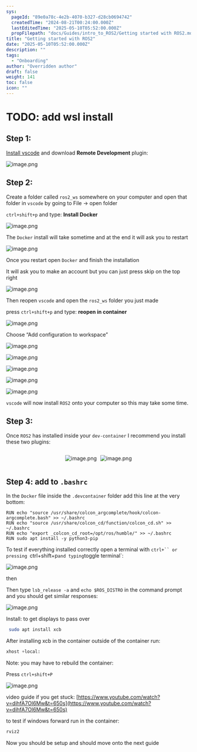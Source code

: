 ```yaml
---
sys:
  pageId: "89e0a78c-4e2b-4070-b327-d28cb0694742"
  createdTime: "2024-08-21T00:24:00.000Z"
  lastEditedTime: "2025-05-10T05:52:00.000Z"
  propFilepath: "docs/Guides/intro_to_ROS2/Getting started with ROS2.md"
title: "Getting started with ROS2"
date: "2025-05-10T05:52:00.000Z"
description: ""
tags:
  - "Onboarding"
author: "Overridden author"
draft: false
weight: 141
toc: false
icon: ""
---
```


# TODO: add wsl install

## Step 1:

[Install vscode](https://code.visualstudio.com/download) and download **Remote Development** plugin:

![image.png](https://prod-files-secure.s3.us-west-2.amazonaws.com/d518164a-d88e-44d1-a4ee-3adb3bd8bce0/efb52993-1881-4a40-b95e-6f020334f022/image.png?X-Amz-Algorithm=AWS4-HMAC-SHA256&X-Amz-Content-Sha256=UNSIGNED-PAYLOAD&X-Amz-Credential=ASIAZI2LB466YMRBWS4O%2F20250601%2Fus-west-2%2Fs3%2Faws4_request&X-Amz-Date=20250601T140724Z&X-Amz-Expires=3600&X-Amz-Security-Token=IQoJb3JpZ2luX2VjEAsaCXVzLXdlc3QtMiJHMEUCIQCy%2BgAct1RzF08eR2UgtXQs7b61cCUt40vDvsMjPDxrjQIgEa%2FxMGCqMsOiwDilF%2FuxnLtB0dCEeFfw726FDVmW85EqiAQI1P%2F%2F%2F%2F%2F%2F%2F%2F%2F%2FARAAGgw2Mzc0MjMxODM4MDUiDJ6pVuFV7Cmc4guATCrcA%2FQDVzrWQEte7eEkdMjGfmlGU8nAroxfJwojftL2%2FgF1JxUyUCZMdpZ5s2pdqN1gHRgDfzWPC1PrG4X7yf%2FQx7N6Bw1S1kt2Y4EeA4dlklrHua7sAeW17oMqqgHg7r32jQ2c8dh7R2Si3h%2Bns3lRiICn%2BkVmOJd%2BvFqfoLvyLFWJIgeo37OhSQYCg%2F%2BCMbaHphh%2B2oZwFOGrxa1UcBVcVV8rhVNnCIJWxTOrfig6D%2FhM6ArbFZaUEAdZ20uhvrChTv7M4OXmLbrcOlf71d%2F0yicgGRwLg3sZBoYnlN6iV%2FABNa8%2BAB6O3TIa%2F9RO7gv16x3mNCXEOlx02%2B4ILID9gFeQaJJRkuvWdy4FBviU3lz00%2F7G7%2Ban0S1mmSA%2BLvrZDChphMJGmAJQ12xfLkupvEWiIqnlm6jodEVnRpp1hOET6DS4uMPdVCZR038vWj83CfEN%2B%2F%2FMvXvsFkWm7SQV3xDNPSfkaEjSYoXsxtg6kVTL4JbVjdfGXsOGsRvpadAgY%2FhUbJMxzRMn0k2B7MQcDr00xSrh0GxoTsqGMHPdwHMo1Uoeyg4LtV%2FFXY8WBlkMWQHZ4CqVKT9SHuA1qnIGZxsHg1fNsdigmYA0Pl2d1PofWgUhukRkmFfqscP6MMjf8MEGOqUBDbtItmTo8PsN%2Bdp%2B3yqJeEetXvolhXF%2BJqeGyJ92Fpn3hJWwje2QWNPHMnA8MMjyp1Boeo3RtrbBPgKRlfT2oQDZFJ7nvl%2B2fqijI02TmMi4OfM%2ByVQO36cG7Pxj6os4ycQKKYaOIyhKbm2b%2BewbnF%2B7ftjFO2kAxXDNVJU5TPVDvPYoFkqY2wd19DmaZsW3UTE0hzMWcy2EVepKZijjxmp9G66H&X-Amz-Signature=fd66ee2ced3af451a6b8271a43edeb85392981ed7b3f0390a3f3dc9552a9267e&X-Amz-SignedHeaders=host&x-id=GetObject)

## Step 2:

Create a folder called `ros2_ws` somewhere on your computer and open that folder in `vscode` by going to File → open folder 

`ctrl+shift+p` and type: **Install Docker**

![image.png](https://prod-files-secure.s3.us-west-2.amazonaws.com/d518164a-d88e-44d1-a4ee-3adb3bd8bce0/2269dc0e-1cd5-47ff-bceb-c04ad9b2eab0/image.png?X-Amz-Algorithm=AWS4-HMAC-SHA256&X-Amz-Content-Sha256=UNSIGNED-PAYLOAD&X-Amz-Credential=ASIAZI2LB466YMRBWS4O%2F20250601%2Fus-west-2%2Fs3%2Faws4_request&X-Amz-Date=20250601T140724Z&X-Amz-Expires=3600&X-Amz-Security-Token=IQoJb3JpZ2luX2VjEAsaCXVzLXdlc3QtMiJHMEUCIQCy%2BgAct1RzF08eR2UgtXQs7b61cCUt40vDvsMjPDxrjQIgEa%2FxMGCqMsOiwDilF%2FuxnLtB0dCEeFfw726FDVmW85EqiAQI1P%2F%2F%2F%2F%2F%2F%2F%2F%2F%2FARAAGgw2Mzc0MjMxODM4MDUiDJ6pVuFV7Cmc4guATCrcA%2FQDVzrWQEte7eEkdMjGfmlGU8nAroxfJwojftL2%2FgF1JxUyUCZMdpZ5s2pdqN1gHRgDfzWPC1PrG4X7yf%2FQx7N6Bw1S1kt2Y4EeA4dlklrHua7sAeW17oMqqgHg7r32jQ2c8dh7R2Si3h%2Bns3lRiICn%2BkVmOJd%2BvFqfoLvyLFWJIgeo37OhSQYCg%2F%2BCMbaHphh%2B2oZwFOGrxa1UcBVcVV8rhVNnCIJWxTOrfig6D%2FhM6ArbFZaUEAdZ20uhvrChTv7M4OXmLbrcOlf71d%2F0yicgGRwLg3sZBoYnlN6iV%2FABNa8%2BAB6O3TIa%2F9RO7gv16x3mNCXEOlx02%2B4ILID9gFeQaJJRkuvWdy4FBviU3lz00%2F7G7%2Ban0S1mmSA%2BLvrZDChphMJGmAJQ12xfLkupvEWiIqnlm6jodEVnRpp1hOET6DS4uMPdVCZR038vWj83CfEN%2B%2F%2FMvXvsFkWm7SQV3xDNPSfkaEjSYoXsxtg6kVTL4JbVjdfGXsOGsRvpadAgY%2FhUbJMxzRMn0k2B7MQcDr00xSrh0GxoTsqGMHPdwHMo1Uoeyg4LtV%2FFXY8WBlkMWQHZ4CqVKT9SHuA1qnIGZxsHg1fNsdigmYA0Pl2d1PofWgUhukRkmFfqscP6MMjf8MEGOqUBDbtItmTo8PsN%2Bdp%2B3yqJeEetXvolhXF%2BJqeGyJ92Fpn3hJWwje2QWNPHMnA8MMjyp1Boeo3RtrbBPgKRlfT2oQDZFJ7nvl%2B2fqijI02TmMi4OfM%2ByVQO36cG7Pxj6os4ycQKKYaOIyhKbm2b%2BewbnF%2B7ftjFO2kAxXDNVJU5TPVDvPYoFkqY2wd19DmaZsW3UTE0hzMWcy2EVepKZijjxmp9G66H&X-Amz-Signature=b1b46817a6d042c9d4571a8ca3b15a2e0810eea66a439883802c6c55c6a907b0&X-Amz-SignedHeaders=host&x-id=GetObject)

The `Docker` install will take sometime and at the end it will ask you to restart

![image.png](https://prod-files-secure.s3.us-west-2.amazonaws.com/d518164a-d88e-44d1-a4ee-3adb3bd8bce0/ed233f78-be33-4b1f-b89c-9c346c0e961e/image.png?X-Amz-Algorithm=AWS4-HMAC-SHA256&X-Amz-Content-Sha256=UNSIGNED-PAYLOAD&X-Amz-Credential=ASIAZI2LB466YMRBWS4O%2F20250601%2Fus-west-2%2Fs3%2Faws4_request&X-Amz-Date=20250601T140724Z&X-Amz-Expires=3600&X-Amz-Security-Token=IQoJb3JpZ2luX2VjEAsaCXVzLXdlc3QtMiJHMEUCIQCy%2BgAct1RzF08eR2UgtXQs7b61cCUt40vDvsMjPDxrjQIgEa%2FxMGCqMsOiwDilF%2FuxnLtB0dCEeFfw726FDVmW85EqiAQI1P%2F%2F%2F%2F%2F%2F%2F%2F%2F%2FARAAGgw2Mzc0MjMxODM4MDUiDJ6pVuFV7Cmc4guATCrcA%2FQDVzrWQEte7eEkdMjGfmlGU8nAroxfJwojftL2%2FgF1JxUyUCZMdpZ5s2pdqN1gHRgDfzWPC1PrG4X7yf%2FQx7N6Bw1S1kt2Y4EeA4dlklrHua7sAeW17oMqqgHg7r32jQ2c8dh7R2Si3h%2Bns3lRiICn%2BkVmOJd%2BvFqfoLvyLFWJIgeo37OhSQYCg%2F%2BCMbaHphh%2B2oZwFOGrxa1UcBVcVV8rhVNnCIJWxTOrfig6D%2FhM6ArbFZaUEAdZ20uhvrChTv7M4OXmLbrcOlf71d%2F0yicgGRwLg3sZBoYnlN6iV%2FABNa8%2BAB6O3TIa%2F9RO7gv16x3mNCXEOlx02%2B4ILID9gFeQaJJRkuvWdy4FBviU3lz00%2F7G7%2Ban0S1mmSA%2BLvrZDChphMJGmAJQ12xfLkupvEWiIqnlm6jodEVnRpp1hOET6DS4uMPdVCZR038vWj83CfEN%2B%2F%2FMvXvsFkWm7SQV3xDNPSfkaEjSYoXsxtg6kVTL4JbVjdfGXsOGsRvpadAgY%2FhUbJMxzRMn0k2B7MQcDr00xSrh0GxoTsqGMHPdwHMo1Uoeyg4LtV%2FFXY8WBlkMWQHZ4CqVKT9SHuA1qnIGZxsHg1fNsdigmYA0Pl2d1PofWgUhukRkmFfqscP6MMjf8MEGOqUBDbtItmTo8PsN%2Bdp%2B3yqJeEetXvolhXF%2BJqeGyJ92Fpn3hJWwje2QWNPHMnA8MMjyp1Boeo3RtrbBPgKRlfT2oQDZFJ7nvl%2B2fqijI02TmMi4OfM%2ByVQO36cG7Pxj6os4ycQKKYaOIyhKbm2b%2BewbnF%2B7ftjFO2kAxXDNVJU5TPVDvPYoFkqY2wd19DmaZsW3UTE0hzMWcy2EVepKZijjxmp9G66H&X-Amz-Signature=2e87a6464c1242ee4ef81f22a9487be64916b4f4e464cc2444acfea6484237f7&X-Amz-SignedHeaders=host&x-id=GetObject)

Once you restart open `Docker` and finish the installation

It will ask you to make an account but you can just press skip on the top right

![image.png](https://prod-files-secure.s3.us-west-2.amazonaws.com/d518164a-d88e-44d1-a4ee-3adb3bd8bce0/21010ad9-1659-4fd9-9f59-9932a09b2a3d/image.png?X-Amz-Algorithm=AWS4-HMAC-SHA256&X-Amz-Content-Sha256=UNSIGNED-PAYLOAD&X-Amz-Credential=ASIAZI2LB466YMRBWS4O%2F20250601%2Fus-west-2%2Fs3%2Faws4_request&X-Amz-Date=20250601T140724Z&X-Amz-Expires=3600&X-Amz-Security-Token=IQoJb3JpZ2luX2VjEAsaCXVzLXdlc3QtMiJHMEUCIQCy%2BgAct1RzF08eR2UgtXQs7b61cCUt40vDvsMjPDxrjQIgEa%2FxMGCqMsOiwDilF%2FuxnLtB0dCEeFfw726FDVmW85EqiAQI1P%2F%2F%2F%2F%2F%2F%2F%2F%2F%2FARAAGgw2Mzc0MjMxODM4MDUiDJ6pVuFV7Cmc4guATCrcA%2FQDVzrWQEte7eEkdMjGfmlGU8nAroxfJwojftL2%2FgF1JxUyUCZMdpZ5s2pdqN1gHRgDfzWPC1PrG4X7yf%2FQx7N6Bw1S1kt2Y4EeA4dlklrHua7sAeW17oMqqgHg7r32jQ2c8dh7R2Si3h%2Bns3lRiICn%2BkVmOJd%2BvFqfoLvyLFWJIgeo37OhSQYCg%2F%2BCMbaHphh%2B2oZwFOGrxa1UcBVcVV8rhVNnCIJWxTOrfig6D%2FhM6ArbFZaUEAdZ20uhvrChTv7M4OXmLbrcOlf71d%2F0yicgGRwLg3sZBoYnlN6iV%2FABNa8%2BAB6O3TIa%2F9RO7gv16x3mNCXEOlx02%2B4ILID9gFeQaJJRkuvWdy4FBviU3lz00%2F7G7%2Ban0S1mmSA%2BLvrZDChphMJGmAJQ12xfLkupvEWiIqnlm6jodEVnRpp1hOET6DS4uMPdVCZR038vWj83CfEN%2B%2F%2FMvXvsFkWm7SQV3xDNPSfkaEjSYoXsxtg6kVTL4JbVjdfGXsOGsRvpadAgY%2FhUbJMxzRMn0k2B7MQcDr00xSrh0GxoTsqGMHPdwHMo1Uoeyg4LtV%2FFXY8WBlkMWQHZ4CqVKT9SHuA1qnIGZxsHg1fNsdigmYA0Pl2d1PofWgUhukRkmFfqscP6MMjf8MEGOqUBDbtItmTo8PsN%2Bdp%2B3yqJeEetXvolhXF%2BJqeGyJ92Fpn3hJWwje2QWNPHMnA8MMjyp1Boeo3RtrbBPgKRlfT2oQDZFJ7nvl%2B2fqijI02TmMi4OfM%2ByVQO36cG7Pxj6os4ycQKKYaOIyhKbm2b%2BewbnF%2B7ftjFO2kAxXDNVJU5TPVDvPYoFkqY2wd19DmaZsW3UTE0hzMWcy2EVepKZijjxmp9G66H&X-Amz-Signature=36ab3c33786b1684407b7c8cc242471c53b8d56b7b9f6875e2195ac2fd2c4cb5&X-Amz-SignedHeaders=host&x-id=GetObject)

Then reopen `vscode` and open the `ros2_ws` folder you just made

press `ctrl+shift+p` and type: **reopen in container**

![image.png](https://prod-files-secure.s3.us-west-2.amazonaws.com/d518164a-d88e-44d1-a4ee-3adb3bd8bce0/4e93b8c2-41ad-488c-8095-c74205196118/image.png?X-Amz-Algorithm=AWS4-HMAC-SHA256&X-Amz-Content-Sha256=UNSIGNED-PAYLOAD&X-Amz-Credential=ASIAZI2LB466YMRBWS4O%2F20250601%2Fus-west-2%2Fs3%2Faws4_request&X-Amz-Date=20250601T140724Z&X-Amz-Expires=3600&X-Amz-Security-Token=IQoJb3JpZ2luX2VjEAsaCXVzLXdlc3QtMiJHMEUCIQCy%2BgAct1RzF08eR2UgtXQs7b61cCUt40vDvsMjPDxrjQIgEa%2FxMGCqMsOiwDilF%2FuxnLtB0dCEeFfw726FDVmW85EqiAQI1P%2F%2F%2F%2F%2F%2F%2F%2F%2F%2FARAAGgw2Mzc0MjMxODM4MDUiDJ6pVuFV7Cmc4guATCrcA%2FQDVzrWQEte7eEkdMjGfmlGU8nAroxfJwojftL2%2FgF1JxUyUCZMdpZ5s2pdqN1gHRgDfzWPC1PrG4X7yf%2FQx7N6Bw1S1kt2Y4EeA4dlklrHua7sAeW17oMqqgHg7r32jQ2c8dh7R2Si3h%2Bns3lRiICn%2BkVmOJd%2BvFqfoLvyLFWJIgeo37OhSQYCg%2F%2BCMbaHphh%2B2oZwFOGrxa1UcBVcVV8rhVNnCIJWxTOrfig6D%2FhM6ArbFZaUEAdZ20uhvrChTv7M4OXmLbrcOlf71d%2F0yicgGRwLg3sZBoYnlN6iV%2FABNa8%2BAB6O3TIa%2F9RO7gv16x3mNCXEOlx02%2B4ILID9gFeQaJJRkuvWdy4FBviU3lz00%2F7G7%2Ban0S1mmSA%2BLvrZDChphMJGmAJQ12xfLkupvEWiIqnlm6jodEVnRpp1hOET6DS4uMPdVCZR038vWj83CfEN%2B%2F%2FMvXvsFkWm7SQV3xDNPSfkaEjSYoXsxtg6kVTL4JbVjdfGXsOGsRvpadAgY%2FhUbJMxzRMn0k2B7MQcDr00xSrh0GxoTsqGMHPdwHMo1Uoeyg4LtV%2FFXY8WBlkMWQHZ4CqVKT9SHuA1qnIGZxsHg1fNsdigmYA0Pl2d1PofWgUhukRkmFfqscP6MMjf8MEGOqUBDbtItmTo8PsN%2Bdp%2B3yqJeEetXvolhXF%2BJqeGyJ92Fpn3hJWwje2QWNPHMnA8MMjyp1Boeo3RtrbBPgKRlfT2oQDZFJ7nvl%2B2fqijI02TmMi4OfM%2ByVQO36cG7Pxj6os4ycQKKYaOIyhKbm2b%2BewbnF%2B7ftjFO2kAxXDNVJU5TPVDvPYoFkqY2wd19DmaZsW3UTE0hzMWcy2EVepKZijjxmp9G66H&X-Amz-Signature=9ca7c8a587b80f1f165bdfb0595e21ccdbb52e6d0b2f9c54f5dcba014c158ae9&X-Amz-SignedHeaders=host&x-id=GetObject)

Choose “Add configuration to workspace”

![image.png](https://prod-files-secure.s3.us-west-2.amazonaws.com/d518164a-d88e-44d1-a4ee-3adb3bd8bce0/9560b282-5060-4989-ba37-97e7b2c22476/image.png?X-Amz-Algorithm=AWS4-HMAC-SHA256&X-Amz-Content-Sha256=UNSIGNED-PAYLOAD&X-Amz-Credential=ASIAZI2LB466YMRBWS4O%2F20250601%2Fus-west-2%2Fs3%2Faws4_request&X-Amz-Date=20250601T140724Z&X-Amz-Expires=3600&X-Amz-Security-Token=IQoJb3JpZ2luX2VjEAsaCXVzLXdlc3QtMiJHMEUCIQCy%2BgAct1RzF08eR2UgtXQs7b61cCUt40vDvsMjPDxrjQIgEa%2FxMGCqMsOiwDilF%2FuxnLtB0dCEeFfw726FDVmW85EqiAQI1P%2F%2F%2F%2F%2F%2F%2F%2F%2F%2FARAAGgw2Mzc0MjMxODM4MDUiDJ6pVuFV7Cmc4guATCrcA%2FQDVzrWQEte7eEkdMjGfmlGU8nAroxfJwojftL2%2FgF1JxUyUCZMdpZ5s2pdqN1gHRgDfzWPC1PrG4X7yf%2FQx7N6Bw1S1kt2Y4EeA4dlklrHua7sAeW17oMqqgHg7r32jQ2c8dh7R2Si3h%2Bns3lRiICn%2BkVmOJd%2BvFqfoLvyLFWJIgeo37OhSQYCg%2F%2BCMbaHphh%2B2oZwFOGrxa1UcBVcVV8rhVNnCIJWxTOrfig6D%2FhM6ArbFZaUEAdZ20uhvrChTv7M4OXmLbrcOlf71d%2F0yicgGRwLg3sZBoYnlN6iV%2FABNa8%2BAB6O3TIa%2F9RO7gv16x3mNCXEOlx02%2B4ILID9gFeQaJJRkuvWdy4FBviU3lz00%2F7G7%2Ban0S1mmSA%2BLvrZDChphMJGmAJQ12xfLkupvEWiIqnlm6jodEVnRpp1hOET6DS4uMPdVCZR038vWj83CfEN%2B%2F%2FMvXvsFkWm7SQV3xDNPSfkaEjSYoXsxtg6kVTL4JbVjdfGXsOGsRvpadAgY%2FhUbJMxzRMn0k2B7MQcDr00xSrh0GxoTsqGMHPdwHMo1Uoeyg4LtV%2FFXY8WBlkMWQHZ4CqVKT9SHuA1qnIGZxsHg1fNsdigmYA0Pl2d1PofWgUhukRkmFfqscP6MMjf8MEGOqUBDbtItmTo8PsN%2Bdp%2B3yqJeEetXvolhXF%2BJqeGyJ92Fpn3hJWwje2QWNPHMnA8MMjyp1Boeo3RtrbBPgKRlfT2oQDZFJ7nvl%2B2fqijI02TmMi4OfM%2ByVQO36cG7Pxj6os4ycQKKYaOIyhKbm2b%2BewbnF%2B7ftjFO2kAxXDNVJU5TPVDvPYoFkqY2wd19DmaZsW3UTE0hzMWcy2EVepKZijjxmp9G66H&X-Amz-Signature=ff06eabaacf0855e0a633f769ee44b0ebc7f29db42a31d6d08697bcaa2618098&X-Amz-SignedHeaders=host&x-id=GetObject)

![image.png](https://prod-files-secure.s3.us-west-2.amazonaws.com/d518164a-d88e-44d1-a4ee-3adb3bd8bce0/2ee63f81-886b-48e8-a553-dc6e5eac99e4/image.png?X-Amz-Algorithm=AWS4-HMAC-SHA256&X-Amz-Content-Sha256=UNSIGNED-PAYLOAD&X-Amz-Credential=ASIAZI2LB466YMRBWS4O%2F20250601%2Fus-west-2%2Fs3%2Faws4_request&X-Amz-Date=20250601T140724Z&X-Amz-Expires=3600&X-Amz-Security-Token=IQoJb3JpZ2luX2VjEAsaCXVzLXdlc3QtMiJHMEUCIQCy%2BgAct1RzF08eR2UgtXQs7b61cCUt40vDvsMjPDxrjQIgEa%2FxMGCqMsOiwDilF%2FuxnLtB0dCEeFfw726FDVmW85EqiAQI1P%2F%2F%2F%2F%2F%2F%2F%2F%2F%2FARAAGgw2Mzc0MjMxODM4MDUiDJ6pVuFV7Cmc4guATCrcA%2FQDVzrWQEte7eEkdMjGfmlGU8nAroxfJwojftL2%2FgF1JxUyUCZMdpZ5s2pdqN1gHRgDfzWPC1PrG4X7yf%2FQx7N6Bw1S1kt2Y4EeA4dlklrHua7sAeW17oMqqgHg7r32jQ2c8dh7R2Si3h%2Bns3lRiICn%2BkVmOJd%2BvFqfoLvyLFWJIgeo37OhSQYCg%2F%2BCMbaHphh%2B2oZwFOGrxa1UcBVcVV8rhVNnCIJWxTOrfig6D%2FhM6ArbFZaUEAdZ20uhvrChTv7M4OXmLbrcOlf71d%2F0yicgGRwLg3sZBoYnlN6iV%2FABNa8%2BAB6O3TIa%2F9RO7gv16x3mNCXEOlx02%2B4ILID9gFeQaJJRkuvWdy4FBviU3lz00%2F7G7%2Ban0S1mmSA%2BLvrZDChphMJGmAJQ12xfLkupvEWiIqnlm6jodEVnRpp1hOET6DS4uMPdVCZR038vWj83CfEN%2B%2F%2FMvXvsFkWm7SQV3xDNPSfkaEjSYoXsxtg6kVTL4JbVjdfGXsOGsRvpadAgY%2FhUbJMxzRMn0k2B7MQcDr00xSrh0GxoTsqGMHPdwHMo1Uoeyg4LtV%2FFXY8WBlkMWQHZ4CqVKT9SHuA1qnIGZxsHg1fNsdigmYA0Pl2d1PofWgUhukRkmFfqscP6MMjf8MEGOqUBDbtItmTo8PsN%2Bdp%2B3yqJeEetXvolhXF%2BJqeGyJ92Fpn3hJWwje2QWNPHMnA8MMjyp1Boeo3RtrbBPgKRlfT2oQDZFJ7nvl%2B2fqijI02TmMi4OfM%2ByVQO36cG7Pxj6os4ycQKKYaOIyhKbm2b%2BewbnF%2B7ftjFO2kAxXDNVJU5TPVDvPYoFkqY2wd19DmaZsW3UTE0hzMWcy2EVepKZijjxmp9G66H&X-Amz-Signature=4da897796dafc181061a87fdca15a0c591b918c66a1a1fc681c227b343cc5ad5&X-Amz-SignedHeaders=host&x-id=GetObject)

![image.png](https://prod-files-secure.s3.us-west-2.amazonaws.com/d518164a-d88e-44d1-a4ee-3adb3bd8bce0/ae1580b2-b048-407e-aed9-b584224a7a04/image.png?X-Amz-Algorithm=AWS4-HMAC-SHA256&X-Amz-Content-Sha256=UNSIGNED-PAYLOAD&X-Amz-Credential=ASIAZI2LB466YMRBWS4O%2F20250601%2Fus-west-2%2Fs3%2Faws4_request&X-Amz-Date=20250601T140724Z&X-Amz-Expires=3600&X-Amz-Security-Token=IQoJb3JpZ2luX2VjEAsaCXVzLXdlc3QtMiJHMEUCIQCy%2BgAct1RzF08eR2UgtXQs7b61cCUt40vDvsMjPDxrjQIgEa%2FxMGCqMsOiwDilF%2FuxnLtB0dCEeFfw726FDVmW85EqiAQI1P%2F%2F%2F%2F%2F%2F%2F%2F%2F%2FARAAGgw2Mzc0MjMxODM4MDUiDJ6pVuFV7Cmc4guATCrcA%2FQDVzrWQEte7eEkdMjGfmlGU8nAroxfJwojftL2%2FgF1JxUyUCZMdpZ5s2pdqN1gHRgDfzWPC1PrG4X7yf%2FQx7N6Bw1S1kt2Y4EeA4dlklrHua7sAeW17oMqqgHg7r32jQ2c8dh7R2Si3h%2Bns3lRiICn%2BkVmOJd%2BvFqfoLvyLFWJIgeo37OhSQYCg%2F%2BCMbaHphh%2B2oZwFOGrxa1UcBVcVV8rhVNnCIJWxTOrfig6D%2FhM6ArbFZaUEAdZ20uhvrChTv7M4OXmLbrcOlf71d%2F0yicgGRwLg3sZBoYnlN6iV%2FABNa8%2BAB6O3TIa%2F9RO7gv16x3mNCXEOlx02%2B4ILID9gFeQaJJRkuvWdy4FBviU3lz00%2F7G7%2Ban0S1mmSA%2BLvrZDChphMJGmAJQ12xfLkupvEWiIqnlm6jodEVnRpp1hOET6DS4uMPdVCZR038vWj83CfEN%2B%2F%2FMvXvsFkWm7SQV3xDNPSfkaEjSYoXsxtg6kVTL4JbVjdfGXsOGsRvpadAgY%2FhUbJMxzRMn0k2B7MQcDr00xSrh0GxoTsqGMHPdwHMo1Uoeyg4LtV%2FFXY8WBlkMWQHZ4CqVKT9SHuA1qnIGZxsHg1fNsdigmYA0Pl2d1PofWgUhukRkmFfqscP6MMjf8MEGOqUBDbtItmTo8PsN%2Bdp%2B3yqJeEetXvolhXF%2BJqeGyJ92Fpn3hJWwje2QWNPHMnA8MMjyp1Boeo3RtrbBPgKRlfT2oQDZFJ7nvl%2B2fqijI02TmMi4OfM%2ByVQO36cG7Pxj6os4ycQKKYaOIyhKbm2b%2BewbnF%2B7ftjFO2kAxXDNVJU5TPVDvPYoFkqY2wd19DmaZsW3UTE0hzMWcy2EVepKZijjxmp9G66H&X-Amz-Signature=8aa97f87aef9f0c0b5e79702464713603320440900236e68d60eebf704993727&X-Amz-SignedHeaders=host&x-id=GetObject)

![image.png](https://prod-files-secure.s3.us-west-2.amazonaws.com/d518164a-d88e-44d1-a4ee-3adb3bd8bce0/53255b28-f75e-430f-b9e3-c0ac8577e42b/image.png?X-Amz-Algorithm=AWS4-HMAC-SHA256&X-Amz-Content-Sha256=UNSIGNED-PAYLOAD&X-Amz-Credential=ASIAZI2LB466YMRBWS4O%2F20250601%2Fus-west-2%2Fs3%2Faws4_request&X-Amz-Date=20250601T140724Z&X-Amz-Expires=3600&X-Amz-Security-Token=IQoJb3JpZ2luX2VjEAsaCXVzLXdlc3QtMiJHMEUCIQCy%2BgAct1RzF08eR2UgtXQs7b61cCUt40vDvsMjPDxrjQIgEa%2FxMGCqMsOiwDilF%2FuxnLtB0dCEeFfw726FDVmW85EqiAQI1P%2F%2F%2F%2F%2F%2F%2F%2F%2F%2FARAAGgw2Mzc0MjMxODM4MDUiDJ6pVuFV7Cmc4guATCrcA%2FQDVzrWQEte7eEkdMjGfmlGU8nAroxfJwojftL2%2FgF1JxUyUCZMdpZ5s2pdqN1gHRgDfzWPC1PrG4X7yf%2FQx7N6Bw1S1kt2Y4EeA4dlklrHua7sAeW17oMqqgHg7r32jQ2c8dh7R2Si3h%2Bns3lRiICn%2BkVmOJd%2BvFqfoLvyLFWJIgeo37OhSQYCg%2F%2BCMbaHphh%2B2oZwFOGrxa1UcBVcVV8rhVNnCIJWxTOrfig6D%2FhM6ArbFZaUEAdZ20uhvrChTv7M4OXmLbrcOlf71d%2F0yicgGRwLg3sZBoYnlN6iV%2FABNa8%2BAB6O3TIa%2F9RO7gv16x3mNCXEOlx02%2B4ILID9gFeQaJJRkuvWdy4FBviU3lz00%2F7G7%2Ban0S1mmSA%2BLvrZDChphMJGmAJQ12xfLkupvEWiIqnlm6jodEVnRpp1hOET6DS4uMPdVCZR038vWj83CfEN%2B%2F%2FMvXvsFkWm7SQV3xDNPSfkaEjSYoXsxtg6kVTL4JbVjdfGXsOGsRvpadAgY%2FhUbJMxzRMn0k2B7MQcDr00xSrh0GxoTsqGMHPdwHMo1Uoeyg4LtV%2FFXY8WBlkMWQHZ4CqVKT9SHuA1qnIGZxsHg1fNsdigmYA0Pl2d1PofWgUhukRkmFfqscP6MMjf8MEGOqUBDbtItmTo8PsN%2Bdp%2B3yqJeEetXvolhXF%2BJqeGyJ92Fpn3hJWwje2QWNPHMnA8MMjyp1Boeo3RtrbBPgKRlfT2oQDZFJ7nvl%2B2fqijI02TmMi4OfM%2ByVQO36cG7Pxj6os4ycQKKYaOIyhKbm2b%2BewbnF%2B7ftjFO2kAxXDNVJU5TPVDvPYoFkqY2wd19DmaZsW3UTE0hzMWcy2EVepKZijjxmp9G66H&X-Amz-Signature=0608f48eba899956755d45079242bee4ee197da9891adba87941713be23ec222&X-Amz-SignedHeaders=host&x-id=GetObject)

![image.png](https://prod-files-secure.s3.us-west-2.amazonaws.com/d518164a-d88e-44d1-a4ee-3adb3bd8bce0/7c562767-5af9-4ffb-97d1-327bcdf4ee00/image.png?X-Amz-Algorithm=AWS4-HMAC-SHA256&X-Amz-Content-Sha256=UNSIGNED-PAYLOAD&X-Amz-Credential=ASIAZI2LB466YMRBWS4O%2F20250601%2Fus-west-2%2Fs3%2Faws4_request&X-Amz-Date=20250601T140724Z&X-Amz-Expires=3600&X-Amz-Security-Token=IQoJb3JpZ2luX2VjEAsaCXVzLXdlc3QtMiJHMEUCIQCy%2BgAct1RzF08eR2UgtXQs7b61cCUt40vDvsMjPDxrjQIgEa%2FxMGCqMsOiwDilF%2FuxnLtB0dCEeFfw726FDVmW85EqiAQI1P%2F%2F%2F%2F%2F%2F%2F%2F%2F%2FARAAGgw2Mzc0MjMxODM4MDUiDJ6pVuFV7Cmc4guATCrcA%2FQDVzrWQEte7eEkdMjGfmlGU8nAroxfJwojftL2%2FgF1JxUyUCZMdpZ5s2pdqN1gHRgDfzWPC1PrG4X7yf%2FQx7N6Bw1S1kt2Y4EeA4dlklrHua7sAeW17oMqqgHg7r32jQ2c8dh7R2Si3h%2Bns3lRiICn%2BkVmOJd%2BvFqfoLvyLFWJIgeo37OhSQYCg%2F%2BCMbaHphh%2B2oZwFOGrxa1UcBVcVV8rhVNnCIJWxTOrfig6D%2FhM6ArbFZaUEAdZ20uhvrChTv7M4OXmLbrcOlf71d%2F0yicgGRwLg3sZBoYnlN6iV%2FABNa8%2BAB6O3TIa%2F9RO7gv16x3mNCXEOlx02%2B4ILID9gFeQaJJRkuvWdy4FBviU3lz00%2F7G7%2Ban0S1mmSA%2BLvrZDChphMJGmAJQ12xfLkupvEWiIqnlm6jodEVnRpp1hOET6DS4uMPdVCZR038vWj83CfEN%2B%2F%2FMvXvsFkWm7SQV3xDNPSfkaEjSYoXsxtg6kVTL4JbVjdfGXsOGsRvpadAgY%2FhUbJMxzRMn0k2B7MQcDr00xSrh0GxoTsqGMHPdwHMo1Uoeyg4LtV%2FFXY8WBlkMWQHZ4CqVKT9SHuA1qnIGZxsHg1fNsdigmYA0Pl2d1PofWgUhukRkmFfqscP6MMjf8MEGOqUBDbtItmTo8PsN%2Bdp%2B3yqJeEetXvolhXF%2BJqeGyJ92Fpn3hJWwje2QWNPHMnA8MMjyp1Boeo3RtrbBPgKRlfT2oQDZFJ7nvl%2B2fqijI02TmMi4OfM%2ByVQO36cG7Pxj6os4ycQKKYaOIyhKbm2b%2BewbnF%2B7ftjFO2kAxXDNVJU5TPVDvPYoFkqY2wd19DmaZsW3UTE0hzMWcy2EVepKZijjxmp9G66H&X-Amz-Signature=cce1cb147ef106e85c1df091e18b3dae892a7d3ac7fff346b5a4b5608db408e0&X-Amz-SignedHeaders=host&x-id=GetObject)

`vscode` will now install `ROS2` onto your computer so this may take some time.

## Step 3:

Once `ROS2` has installed inside your `dev-container` I recommend you install these two plugins:

<div style="display: flex;flex-direction: row; column-gap:10px; max-width: 630px;justify-content: center;">
<div>

![image.png](https://prod-files-secure.s3.us-west-2.amazonaws.com/d518164a-d88e-44d1-a4ee-3adb3bd8bce0/3fc3d550-5a54-4ba1-ba6b-faa01cdb7369/image.png?X-Amz-Algorithm=AWS4-HMAC-SHA256&X-Amz-Content-Sha256=UNSIGNED-PAYLOAD&X-Amz-Credential=ASIAZI2LB466XWFKERNJ%2F20250601%2Fus-west-2%2Fs3%2Faws4_request&X-Amz-Date=20250601T140727Z&X-Amz-Expires=3600&X-Amz-Security-Token=IQoJb3JpZ2luX2VjEAsaCXVzLXdlc3QtMiJHMEUCIQCgnmlWEwd%2BOcaH%2FUq7bsDaNibN7mPCszt%2BKdypuF9BTwIgWaXzkw48NUWfuEAMAwyKj7i5U6C4DDmw%2Fm%2FteRSNgGkqiAQI1P%2F%2F%2F%2F%2F%2F%2F%2F%2F%2FARAAGgw2Mzc0MjMxODM4MDUiDNeXkGZRznJFKRLt7ircA6QpxtgXwQyoS2XLWbqw3EZ2p9tC6Pf7mrG%2FldhXhjVfpmHN4W0xUqpNli95U6B4RLgVHUsRua2NkL3FTmfS%2FSvBiaGEGN%2BVYs9Spa91Fbr1Q4rq%2B4Hd4uete6BPRp1ZInHYTyUHasFbA%2Fs2RKaeBm50qpopzBAIJ10s9m3z2e0bxaGJlgoxQmGjeLjOwwRf%2BMND6HFcknGIYko77JpCKafOx7Mrtw39Vksly7m6eI5CTh4diGoGuC%2Fe4GPDE7QbE427uU5Q%2BaBVuWaIXWqfEGLOjItMsUdIukCh3dMSsJ8aqqv2cMP9DD3qbAHEbyOPiumMf%2FJw4ScSNiYqTtSxEltFkYuJKrU1Rw%2FMb6FGAk4mbtBQhYrEWpCn1QxxCZjIW%2FO2HLYHrq1jLVLWcbyKf%2FSeZqOxrnfmJvz1LbnfO%2BsCkxMJBy43wtSkxaB48Qs3h0QeFM819w9chVtbnltizKJ5BiTwdAvgmyiZ7avRwWHtLhhNlTAYsFpR8HC1KqcHv%2By2VlQywbYwm2t3yRAiFTZNQa1ez%2BKZtHU7teQp3sTd9UgKMMO4%2BEoRWtus6x%2FpdMqzS1dUQbFKufWTQrcuIwusSmsET4Iil4bw2oEsKHapxaGYCERteSBFqYEJMNXf8MEGOqUBXDi6Ye9rGja6SwthXzuFG4qHx46VQLK%2BmcUB2MA0mmW59biWXgXcDtLDp9bGeTWl8eg9HNoBuZKkS3YRI5QjGZpzTK7KdCLxIKDtaLGxiogZz75ixmonWesxxmArFMjeEDn8v26XygbOg1Jjc54g1oSWWE%2BGRR0J0QtjO45CKriVLnpU8BJfRYsu4%2BVyh3H7WFKhBXTQS3vqQqQ0gZRqD9UMOvYb&X-Amz-Signature=ef1e99e09394b082e45c6bda485f78bac5fdf607a1306276a4ae4c85fc484cdc&X-Amz-SignedHeaders=host&x-id=GetObject)

</div>
<div>

![image.png](https://prod-files-secure.s3.us-west-2.amazonaws.com/d518164a-d88e-44d1-a4ee-3adb3bd8bce0/d994cc66-13c2-4093-a5a3-f84cf4601a82/image.png?X-Amz-Algorithm=AWS4-HMAC-SHA256&X-Amz-Content-Sha256=UNSIGNED-PAYLOAD&X-Amz-Credential=ASIAZI2LB466ZLDCSQXO%2F20250601%2Fus-west-2%2Fs3%2Faws4_request&X-Amz-Date=20250601T140727Z&X-Amz-Expires=3600&X-Amz-Security-Token=IQoJb3JpZ2luX2VjEA0aCXVzLXdlc3QtMiJHMEUCIDylahSkYrh2QpgNOSXygWFHx72%2ByNGX6gNlMojk2W46AiEAiCIGa%2Fu1sa%2Bnv1%2Fq008RXIKbPaRYd%2BfTKcAaa9iF9gMqiAQI1v%2F%2F%2F%2F%2F%2F%2F%2F%2F%2FARAAGgw2Mzc0MjMxODM4MDUiDFGybpUDwGfbag%2FhEyrcA6xXJ%2Fv4L5yIC5KT%2B%2BpwGv2RO%2BAiz2VrdA1%2FWcH1oT8VYLLosPDcBhH9Zc%2Fc5xrvzSG0bwxtGTliMdc4Roxf6fbmk7G%2BB%2FR3dyE1I4qaRGw7m45TVIZudbBKb3%2Fq7HAf%2BPG%2FUXn5fDeAkbkhLlmijClP5JJ0tgFCW0dvoKGX0wyBg%2F%2BhYwyX%2FiS%2FGPMNdgE5bVpfnDiLwPirK%2BDBIAhyIn2MesYHi5a8S%2FHuhXVSbkeftJLy%2B%2BaDBOcMcmxJagIvhq2MD7Y8gYY9BcRbRH8iSJ8RlHaSU0oQzSA9GIh1YszloKbXNb%2Bys3XFkqr%2FIq6QWY1ojpmDHdk3X2XboWFL1dcEiFewgsIh3XAIVdtZuKp4OdEciIRwOZ3CZqHnPSQHALguosdBGAqbLs5uueMAzNtSmLsRar751auPf8unmFyBGpXvSnqcw8n4Xb5ZDMX%2BlZQAVXrnkC9Xt2obREBB6fupv%2F6IwjNA%2Bq%2Bk4YPYVT5ifwMY08pElUj88a%2BQQnkq1ahMEUiHxJStwr%2FEOlrw0EuEGpKs3M4GDBiPsA0Tytzg%2FdywElZgW2oWZM9AN1BMq%2FF5T9RcoulPlo44ff9vn6cV7y1QBQQeExMDuoAgt8yTHBDOiIEvjYfk4QhbMIyg8cEGOqUBGWHPPIFRzlbAF95e1dB%2FR5xNPolnKIVQtayzb%2FJSuwNWFbD5%2Fm4AmLbvbrLEMAQ8Meyg65JRtxcHBZhgfjRXbfPF41J3Q%2FnRIvihgXePZ8CHbcGUl65b3qPIsYMvJ0pHO0lTTGKdc38gsbIY71FBVaVfYY%2BJPYq1TdS72AAoN8G6%2F76SmIQNDTEnFWqsEr3ocfl8XUSFbL41QjoIim5b8tK9gbZA&X-Amz-Signature=7747210481c24f4b988d22d73fd0ea2c8b08eecf30b7656e24a811daf1e73f6c&X-Amz-SignedHeaders=host&x-id=GetObject)

</div>
</div>

## Step 4: add to `.bashrc`

In the `Docker` file inside the `.devcontainer` folder add this line at the very bottom: 

```docker
RUN echo "source /usr/share/colcon_argcomplete/hook/colcon-argcomplete.bash" >> ~/.bashrc
RUN echo "source /usr/share/colcon_cd/function/colcon_cd.sh" >> ~/.bashrc
RUN echo "export _colcon_cd_root=/opt/ros/humble/" >> ~/.bashrc
RUN sudo apt install -y python3-pip 
```

To test if everything installed correctly open a terminal with `ctrl+`` or pressing `ctrl+shift+p` and typing `toggle terminal`:

![image.png](https://prod-files-secure.s3.us-west-2.amazonaws.com/d518164a-d88e-44d1-a4ee-3adb3bd8bce0/6a4943d8-b04e-4c02-9a58-775f3384d1a5/image.png?X-Amz-Algorithm=AWS4-HMAC-SHA256&X-Amz-Content-Sha256=UNSIGNED-PAYLOAD&X-Amz-Credential=ASIAZI2LB466YMRBWS4O%2F20250601%2Fus-west-2%2Fs3%2Faws4_request&X-Amz-Date=20250601T140724Z&X-Amz-Expires=3600&X-Amz-Security-Token=IQoJb3JpZ2luX2VjEAsaCXVzLXdlc3QtMiJHMEUCIQCy%2BgAct1RzF08eR2UgtXQs7b61cCUt40vDvsMjPDxrjQIgEa%2FxMGCqMsOiwDilF%2FuxnLtB0dCEeFfw726FDVmW85EqiAQI1P%2F%2F%2F%2F%2F%2F%2F%2F%2F%2FARAAGgw2Mzc0MjMxODM4MDUiDJ6pVuFV7Cmc4guATCrcA%2FQDVzrWQEte7eEkdMjGfmlGU8nAroxfJwojftL2%2FgF1JxUyUCZMdpZ5s2pdqN1gHRgDfzWPC1PrG4X7yf%2FQx7N6Bw1S1kt2Y4EeA4dlklrHua7sAeW17oMqqgHg7r32jQ2c8dh7R2Si3h%2Bns3lRiICn%2BkVmOJd%2BvFqfoLvyLFWJIgeo37OhSQYCg%2F%2BCMbaHphh%2B2oZwFOGrxa1UcBVcVV8rhVNnCIJWxTOrfig6D%2FhM6ArbFZaUEAdZ20uhvrChTv7M4OXmLbrcOlf71d%2F0yicgGRwLg3sZBoYnlN6iV%2FABNa8%2BAB6O3TIa%2F9RO7gv16x3mNCXEOlx02%2B4ILID9gFeQaJJRkuvWdy4FBviU3lz00%2F7G7%2Ban0S1mmSA%2BLvrZDChphMJGmAJQ12xfLkupvEWiIqnlm6jodEVnRpp1hOET6DS4uMPdVCZR038vWj83CfEN%2B%2F%2FMvXvsFkWm7SQV3xDNPSfkaEjSYoXsxtg6kVTL4JbVjdfGXsOGsRvpadAgY%2FhUbJMxzRMn0k2B7MQcDr00xSrh0GxoTsqGMHPdwHMo1Uoeyg4LtV%2FFXY8WBlkMWQHZ4CqVKT9SHuA1qnIGZxsHg1fNsdigmYA0Pl2d1PofWgUhukRkmFfqscP6MMjf8MEGOqUBDbtItmTo8PsN%2Bdp%2B3yqJeEetXvolhXF%2BJqeGyJ92Fpn3hJWwje2QWNPHMnA8MMjyp1Boeo3RtrbBPgKRlfT2oQDZFJ7nvl%2B2fqijI02TmMi4OfM%2ByVQO36cG7Pxj6os4ycQKKYaOIyhKbm2b%2BewbnF%2B7ftjFO2kAxXDNVJU5TPVDvPYoFkqY2wd19DmaZsW3UTE0hzMWcy2EVepKZijjxmp9G66H&X-Amz-Signature=d50cba42254239fbdb011486a4aa0d92b1e326d3d4fe9a0da0550ab235ea26f6&X-Amz-SignedHeaders=host&x-id=GetObject)

then 

Then type `lsb_release -a` and `echo $ROS_DISTRO` in the command prompt and you should get similar responses:

![image.png](https://prod-files-secure.s3.us-west-2.amazonaws.com/d518164a-d88e-44d1-a4ee-3adb3bd8bce0/3e635dec-a805-4e85-8b9e-d000e5b71a4e/image.png?X-Amz-Algorithm=AWS4-HMAC-SHA256&X-Amz-Content-Sha256=UNSIGNED-PAYLOAD&X-Amz-Credential=ASIAZI2LB466YMRBWS4O%2F20250601%2Fus-west-2%2Fs3%2Faws4_request&X-Amz-Date=20250601T140724Z&X-Amz-Expires=3600&X-Amz-Security-Token=IQoJb3JpZ2luX2VjEAsaCXVzLXdlc3QtMiJHMEUCIQCy%2BgAct1RzF08eR2UgtXQs7b61cCUt40vDvsMjPDxrjQIgEa%2FxMGCqMsOiwDilF%2FuxnLtB0dCEeFfw726FDVmW85EqiAQI1P%2F%2F%2F%2F%2F%2F%2F%2F%2F%2FARAAGgw2Mzc0MjMxODM4MDUiDJ6pVuFV7Cmc4guATCrcA%2FQDVzrWQEte7eEkdMjGfmlGU8nAroxfJwojftL2%2FgF1JxUyUCZMdpZ5s2pdqN1gHRgDfzWPC1PrG4X7yf%2FQx7N6Bw1S1kt2Y4EeA4dlklrHua7sAeW17oMqqgHg7r32jQ2c8dh7R2Si3h%2Bns3lRiICn%2BkVmOJd%2BvFqfoLvyLFWJIgeo37OhSQYCg%2F%2BCMbaHphh%2B2oZwFOGrxa1UcBVcVV8rhVNnCIJWxTOrfig6D%2FhM6ArbFZaUEAdZ20uhvrChTv7M4OXmLbrcOlf71d%2F0yicgGRwLg3sZBoYnlN6iV%2FABNa8%2BAB6O3TIa%2F9RO7gv16x3mNCXEOlx02%2B4ILID9gFeQaJJRkuvWdy4FBviU3lz00%2F7G7%2Ban0S1mmSA%2BLvrZDChphMJGmAJQ12xfLkupvEWiIqnlm6jodEVnRpp1hOET6DS4uMPdVCZR038vWj83CfEN%2B%2F%2FMvXvsFkWm7SQV3xDNPSfkaEjSYoXsxtg6kVTL4JbVjdfGXsOGsRvpadAgY%2FhUbJMxzRMn0k2B7MQcDr00xSrh0GxoTsqGMHPdwHMo1Uoeyg4LtV%2FFXY8WBlkMWQHZ4CqVKT9SHuA1qnIGZxsHg1fNsdigmYA0Pl2d1PofWgUhukRkmFfqscP6MMjf8MEGOqUBDbtItmTo8PsN%2Bdp%2B3yqJeEetXvolhXF%2BJqeGyJ92Fpn3hJWwje2QWNPHMnA8MMjyp1Boeo3RtrbBPgKRlfT2oQDZFJ7nvl%2B2fqijI02TmMi4OfM%2ByVQO36cG7Pxj6os4ycQKKYaOIyhKbm2b%2BewbnF%2B7ftjFO2kAxXDNVJU5TPVDvPYoFkqY2wd19DmaZsW3UTE0hzMWcy2EVepKZijjxmp9G66H&X-Amz-Signature=317c41dc6d95b616092e6545059911c60abecc46a349dbaaa698a0b772feeb31&X-Amz-SignedHeaders=host&x-id=GetObject)

Install:  to get displays to pass over

```bash
 sudo apt install xcb
```

After installing xcb in the container outside of the container run:

```python
xhost +local:
```

Note: you may have to rebuild the container:

Press `ctrl+shift+P`

![image.png](https://prod-files-secure.s3.us-west-2.amazonaws.com/d518164a-d88e-44d1-a4ee-3adb3bd8bce0/6c2be660-2618-4c38-9c26-53554f7a0b7b/image.png?X-Amz-Algorithm=AWS4-HMAC-SHA256&X-Amz-Content-Sha256=UNSIGNED-PAYLOAD&X-Amz-Credential=ASIAZI2LB466YMRBWS4O%2F20250601%2Fus-west-2%2Fs3%2Faws4_request&X-Amz-Date=20250601T140724Z&X-Amz-Expires=3600&X-Amz-Security-Token=IQoJb3JpZ2luX2VjEAsaCXVzLXdlc3QtMiJHMEUCIQCy%2BgAct1RzF08eR2UgtXQs7b61cCUt40vDvsMjPDxrjQIgEa%2FxMGCqMsOiwDilF%2FuxnLtB0dCEeFfw726FDVmW85EqiAQI1P%2F%2F%2F%2F%2F%2F%2F%2F%2F%2FARAAGgw2Mzc0MjMxODM4MDUiDJ6pVuFV7Cmc4guATCrcA%2FQDVzrWQEte7eEkdMjGfmlGU8nAroxfJwojftL2%2FgF1JxUyUCZMdpZ5s2pdqN1gHRgDfzWPC1PrG4X7yf%2FQx7N6Bw1S1kt2Y4EeA4dlklrHua7sAeW17oMqqgHg7r32jQ2c8dh7R2Si3h%2Bns3lRiICn%2BkVmOJd%2BvFqfoLvyLFWJIgeo37OhSQYCg%2F%2BCMbaHphh%2B2oZwFOGrxa1UcBVcVV8rhVNnCIJWxTOrfig6D%2FhM6ArbFZaUEAdZ20uhvrChTv7M4OXmLbrcOlf71d%2F0yicgGRwLg3sZBoYnlN6iV%2FABNa8%2BAB6O3TIa%2F9RO7gv16x3mNCXEOlx02%2B4ILID9gFeQaJJRkuvWdy4FBviU3lz00%2F7G7%2Ban0S1mmSA%2BLvrZDChphMJGmAJQ12xfLkupvEWiIqnlm6jodEVnRpp1hOET6DS4uMPdVCZR038vWj83CfEN%2B%2F%2FMvXvsFkWm7SQV3xDNPSfkaEjSYoXsxtg6kVTL4JbVjdfGXsOGsRvpadAgY%2FhUbJMxzRMn0k2B7MQcDr00xSrh0GxoTsqGMHPdwHMo1Uoeyg4LtV%2FFXY8WBlkMWQHZ4CqVKT9SHuA1qnIGZxsHg1fNsdigmYA0Pl2d1PofWgUhukRkmFfqscP6MMjf8MEGOqUBDbtItmTo8PsN%2Bdp%2B3yqJeEetXvolhXF%2BJqeGyJ92Fpn3hJWwje2QWNPHMnA8MMjyp1Boeo3RtrbBPgKRlfT2oQDZFJ7nvl%2B2fqijI02TmMi4OfM%2ByVQO36cG7Pxj6os4ycQKKYaOIyhKbm2b%2BewbnF%2B7ftjFO2kAxXDNVJU5TPVDvPYoFkqY2wd19DmaZsW3UTE0hzMWcy2EVepKZijjxmp9G66H&X-Amz-Signature=012403da5357881fdd9b482c2b68b64c0e7b1e08d376a819b294be552465c08a&X-Amz-SignedHeaders=host&x-id=GetObject)

video guide if you get stuck: [https://www.youtube.com/watch?v=dihfA7Ol6Mw&t=650s](https://www.youtube.com/watch?v=dihfA7Ol6Mw&t=650s)

to test if windows forward run in the container:

```bash
rviz2
```

Now you should be setup and should move onto the next guide 
